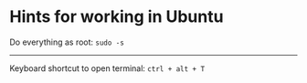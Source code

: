 # Hints for working in Ubuntu

Do everything as root:
``` sudo -s ```

---
Keyboard shortcut to open terminal:
``` ctrl + alt + T ```


